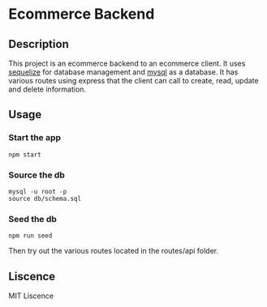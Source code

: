 # Ecommerce Backend

## Description
This project is an ecommerce backend to an ecommerce client. It uses [sequelize](https://sequelize.org/) for database management and [mysql](https://www.mysql.com/) as a database.
It has various routes using express that the client can call to create, read, update and delete information.

## Usage
### Start the app
```npm start```

### Source the db
```
mysql -u root -p
source db/schema.sql
```

### Seed the db
```npm run seed```

Then try out the various routes located in the routes/api folder.

## Liscence

MIT Liscence
